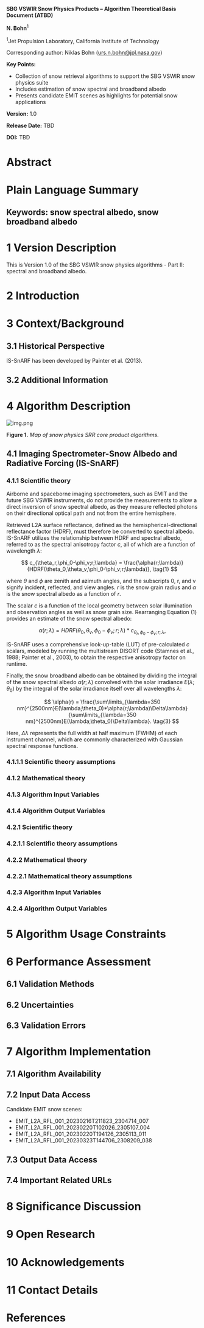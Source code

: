 **SBG VSWIR Snow Physics Products – Algorithm Theoretical Basis Document (ATBD)**

**N. Bohn**<sup>1</sup>

<sup>1</sup>Jet Propulsion Laboratory, California Institute of Technology

Corresponding author: Niklas Bohn (urs.n.bohn@jpl.nasa.gov)

**Key Points:**

- Collection of snow retrieval algorithms to support the SBG VSWIR snow physics suite
- Includes estimation of snow spectral and broadband albedo
- Presents candidate EMIT scenes as highlights for potential snow applications

**Version:** 1.0

**Release Date:** TBD

**DOI:** TBD

# Abstract

# Plain Language Summary

## Keywords: snow spectral albedo, snow broadband albedo

# 1 Version Description

This is Version 1.0 of the SBG VSWIR snow physics algorithms - Part II: spectral and broadband albedo.

# 2 Introduction

# 3 Context/Background

## 3.1 Historical Perspective

IS-SnARF has been developed by Painter et al. (2013).

## 3.2 Additional Information

# 4 Algorithm Description

![img.png](figs/img.png)

**Figure 1.** _Map of snow physics SRR core product algorithms._

## 4.1 Imaging Spectrometer-Snow Albedo and Radiative Forcing (IS-SnARF)

### 4.1.1 Scientific theory

Airborne and spaceborne imaging spectrometers, such as EMIT and the future SBG VSWIR instruments, do not provide the measurements to allow a direct inversion of snow spectral albedo, as they measure reflected photons on their directional optical path and not from the entire hemisphere.

Retrieved L2A surface reflectance, defined as the hemispherical-directional reflectance factor (HDRF), must therefore be converted to spectral albedo. IS-SnARF utilizes the relationship between HDRF and spectral albedo, referred to as the spectral anisotropy factor $c$, all of which are a function of wavelength $\lambda$:

$$
c_{\theta_r,\phi_0-\phi_v;r;\lambda} = \frac{\alpha(r;\lambda)}{HDRF(\theta_0,\theta_v,\phi_0-\phi_v;r;\lambda)}, \tag{1}
$$ 

where $\theta$ and $\phi$ are zenith and azimuth angles, and the subscripts 0, r, and v signify incident, reflected, and view angles. $r$ is the snow grain radius and $\alpha$ is the snow spectral albedo as a function of $r$.

The scalar $c$ is a function of the local geometry between solar illumination and observation angles as well as snow grain size. Rearranging Equation (1) provides an estimate of the snow spectral albedo:

$$
\alpha(r;\lambda) = HDRF(\theta_0,\theta_v,\phi_0-\phi_v;r;\lambda) * c_{\theta_r,\phi_0-\phi_v;r;\lambda}, \tag{2}
$$

IS-SnARF uses a comprehensive look-up-table (LUT) of pre-calculated $c$ scalars, modeled by running the multistream DISORT code (Stamnes et al., 1988; Painter et al., 2003), to obtain the respective anisotropy factor on runtime.

Finally, the snow broadband albedo can be obtained by dividing the integral of the snow spectral albedo $\alpha(r;\lambda)$ convolved with the solar irradiance $E(\lambda;\theta_0)$ by the integral of the solar irradiance itself over all wavelengths $\lambda$:

$$
\alpha(r) = \frac{\sum\limits_{\lambda=350 nm}^{2500nm}E(\lambda;\theta_0)*\alpha(r;\lambda)\Delta\lambda}{\sum\limits_{\lambda=350 nm}^{2500nm}E(\lambda;\theta_0)\Delta\lambda}. \tag{3}
$$

Here, $\Delta\lambda$ represents the full width at half maximum (FWHM) of each instrument channel, which are commonly characterized with Gaussian spectral response functions.

### 4.1.1.1 Scientific theory assumptions

### 4.1.2 Mathematical theory

### 4.1.3 Algorithm Input Variables

### 4.1.4 Algorithm Output Variables

### 4.2.1 Scientific theory

###

### 4.2.1.1 Scientific theory assumptions

### 4.2.2 Mathematical theory

### 4.2.2.1 Mathematical theory assumptions

### 4.2.3 Algorithm Input Variables

### 4.2.4 Algorithm Output Variables

# 5 Algorithm Usage Constraints

# 6 Performance Assessment

## 6.1 Validation Methods

## 6.2 Uncertainties

## 6.3 Validation Errors

# 7 Algorithm Implementation

## 7.1 Algorithm Availability

## 7.2 Input Data Access

Candidate EMIT snow scenes:

- EMIT\_L2A\_RFL\_001\_20230216T211823\_2304714\_007
- EMIT\_L2A\_RFL\_001\_20230220T102026\_2305107\_004
- EMIT\_L2A\_RFL\_001\_20230220T194126\_2305113\_011
- EMIT\_L2A\_RFL\_001\_20230323T144706\_2308209\_038

## 7.3 Output Data Access

## 7.4 Important Related URLs

# 8 Significance Discussion

# 9 Open Research

# 10 Acknowledgements

# 11 Contact Details

# References
